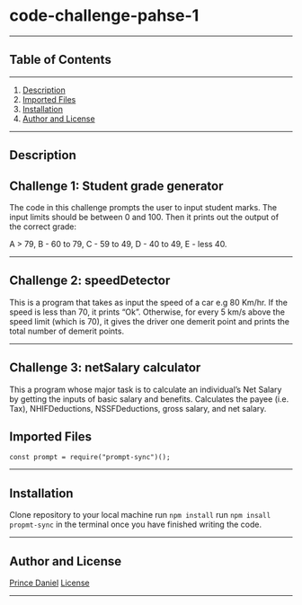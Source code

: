 # code-challenge-pahse-1
***


## Table of Contents
***
  1. [Description](#description)
  2. [Imported Files](#imported-files)
  3. [Installation](#installation)
  4. [Author and License](#author-and-license)
  ***
## Description

## Challenge 1: Student grade generator

The code in this challenge prompts the user to input student marks. The input limits should be between 0 and 100. Then it prints out the output of the correct grade: 

A > 79, B - 60 to 79, C -  59 to 49, D - 40 to 49, E - less 40.

***
## Challenge 2: speedDetector
This is a program that takes as input the speed of a car e.g 80 Km/hr. If the speed is less than 70, it prints “Ok”. Otherwise, for every 5 km/s above the speed limit (which is 70), it gives the driver one demerit point and prints the total number of demerit points.
***
## Challenge 3: netSalary calculator

This a program whose major task is to calculate an individual’s Net Salary by getting the inputs of basic salary and benefits. Calculates the payee (i.e. Tax), NHIFDeductions, NSSFDeductions, gross salary, and net salary. 

## Imported Files

<code>const prompt = require("prompt-sync")();</code>
***
## Installation

Clone repository to your local machine
run <code>npm install</code>
run <code>npm insall propmt-sync</code> in the terminal once you have finished writing the code.
***
## Author and License
[Prince Daniel](https://github.com/prince475/code-challenge-pahse-1)
[License]("ISC")
***



